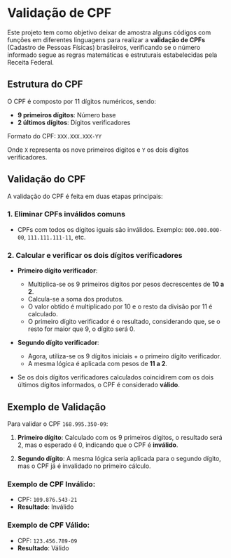 # Validação de CPF

Este projeto tem como objetivo deixar de amostra alguns códigos com funções em diferentes linguagens para realizar a **validação de CPFs** (Cadastro de Pessoas Físicas) brasileiros, verificando se o número informado segue as regras matemáticas e estruturais estabelecidas pela Receita Federal.

## Estrutura do CPF

O CPF é composto por 11 dígitos numéricos, sendo:

- **9 primeiros dígitos**: Número base
- **2 últimos dígitos**: Dígitos verificadores

Formato do CPF: `XXX.XXX.XXX-YY`

Onde `X` representa os nove primeiros dígitos e `Y` os dois dígitos verificadores.

## Validação do CPF

A validação do CPF é feita em duas etapas principais:

### 1. Eliminar CPFs inválidos comuns

- CPFs com todos os dígitos iguais são inválidos. Exemplo: `000.000.000-00`, `111.111.111-11`, etc.

### 2. Calcular e verificar os dois dígitos verificadores

- **Primeiro dígito verificador**:
  - Multiplica-se os 9 primeiros dígitos por pesos decrescentes de **10 a 2**.
  - Calcula-se a soma dos produtos.
  - O valor obtido é multiplicado por 10 e o resto da divisão por 11 é calculado.
  - O primeiro dígito verificador é o resultado, considerando que, se o resto for maior que 9, o dígito será 0.
  
- **Segundo dígito verificador**:
  - Agora, utiliza-se os 9 dígitos iniciais + o primeiro dígito verificador.
  - A mesma lógica é aplicada com pesos de **11 a 2**.
  
- Se os dois dígitos verificadores calculados coincidirem com os dois últimos dígitos informados, o CPF é considerado **válido**.

## Exemplo de Validação

Para validar o CPF `168.995.350-09`:

1. **Primeiro dígito**: Calculado com os 9 primeiros dígitos, o resultado será 2, mas o esperado é 0, indicando que o CPF é **inválido**.
  
2. **Segundo dígito**: A mesma lógica seria aplicada para o segundo dígito, mas o CPF já é invalidado no primeiro cálculo.

### Exemplo de CPF Inválido:

- CPF: `109.876.543-21`
- **Resultado**: Inválido

### Exemplo de CPF Válido:

- CPF: `123.456.789-09`
- **Resultado**: Válido
